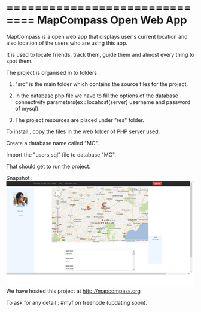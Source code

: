 ==============================
 MapCompass Open Web App
==============================

MapCompass is a open web app that displays user's current location and also location of the users who are using this app.

It is used to locate friends, track them, guide them and almost every thing to spot them.

The project is organised in to folders .

1. "src" is the main folder which contains the source files for the project.

2. In the database.php file we have to fill the options of the database connectivity parameters(ex : locahost(server) username and password of mysql).

3. The project resources are placed under "res" folder.


To install , copy the files in the web folder of PHP server used.

Create a database name called "MC".

Import the "users.sql" file to database "MC". 

That should get to run the project.

Snapshot :
![Alt text](/res/img/myf/myf_demo.png "MapCompass - Locate and share with your friends")
We have hosted this project at http://mapcompass.org

To ask for any detail : #myf on freenode (updating soon).
